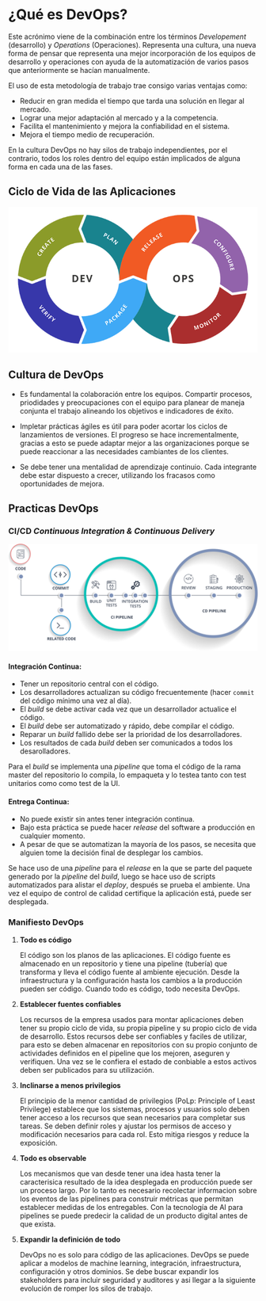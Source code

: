 # ¿Qué es DevOps?

Este acrónimo viene de la combinación entre los términos _Developement_ (desarrollo) y _Operations_ (Operaciones). Representa una cultura, una nueva forma de pensar que representa una mejor incorporación de los equipos de desarrollo y operaciones con ayuda de la automatización de varios pasos que anteriormente se hacían manualmente. 

El uso de esta metodología de trabajo trae consigo varias ventajas como:
* Reducir en gran medida el tiempo que tarda una solución en llegar al mercado.
* Lograr una mejor adaptación al mercado y a la competencia.
* Facilita el mantenimiento y mejora la confiabilidad en el sistema.
* Mejora el tiempo medio de recuperación.

En la cultura DevOps no hay silos de trabajo independientes, por el contrario, todos los roles dentro del equipo están implicados de alguna forma en cada una de las fases.

## Ciclo de Vida de las Aplicaciones

![Ciclo DevOps](images/Que-es-DevOps/DevOps_Cycle.png)

## Cultura de DevOps

* Es fundamental la colaboración entre los equipos. Compartir procesos, priodidades y preocupaciones con el equipo para planear de maneja conjunta el trabajo alineando los objetivos e indicadores de éxito.

* Impletar prácticas ágiles es útil para poder acortar los ciclos de lanzamientos de versiones. El progreso se hace incrementalmente, gracias a esto se puede adaptar mejor a las organizaciones porque se puede reaccionar a las necesidades cambiantes de los clientes.

* Se debe tener una mentalidad de aprendizaje continuio. Cada integrante debe estar dispuesto a crecer, utilizando los fracasos como oportunidades de mejora.

## Practicas DevOps

### CI/CD _Continuous Integration & Continuous Delivery_

![Ciclo DevOps](images/Que-es-DevOps/pipelines.png)

#### Integración Continua: 
* Tener un repositorio central con el código.
* Los desarrolladores actualizan su código frecuentemente (hacer `commit` del código mínimo una vez al día).
* El _build_ se debe activar cada vez que un desarrollador actualice el código.
* El _build_ debe ser automatizado y rápido, debe compilar el código.
*  Reparar un _build_ fallido debe ser la prioridad de los desarrolladores.
* Los resultados de cada _build_ deben ser comunicados a todos los desarolladores.

Para el _build_ se implementa una _pipeline_ que toma el código de la rama master del repositorio lo compila,  lo empaqueta y lo testea tanto con test unitarios como como test de la UI.

#### Entrega Continua:
* No puede existir sin antes tener integración continua.
* Bajo esta práctica se puede hacer _release_ del software a producción en cualquier momento.
* A pesar de que se automatizan la mayoría de los pasos, se necesita que alguien tome la decisión final de desplegar los cambios. 

Se hace uso de una _pipeline_ para el _release_ en la que se parte del paquete generado por la _pipeline_ del _build_, luego se hace uso de scripts automatizados para alistar el _deploy_, después se prueba el ambiente. Una vez el equipo de control de calidad certifique la aplicación está, puede ser desplegada. 

### Manifiesto DevOps

1. **Todo es código**
    
    El código son los planos de las aplicaciones. El código fuente es almacenado en un repositorio y tiene una pipeline (tubería) que transforma y lleva el código fuente al ambiente ejecución. Desde la infraestructura y la configuración hasta los cambios a la producción pueden ser código. Cuando todo es código, todo necesita DevOps. 

2. **Establecer fuentes confiables**
    
    Los recursos de la empresa usados para montar aplicaciones deben tener su propio ciclo de vida, su propia pipeline y su propio ciclo de vida de desarrollo. Estos recursos debe ser confiables y faciles de utilizar, para esto se deben almacenar en repositorios con su propio conjunto de actividades definidos en el pipeline que los mejoren, aseguren y verifiquen. Una vez se le confiera el estado de conbiable a estos activos deben ser publicados para su utilización.

3. **Inclinarse a menos privilegios**
    
    El principio de la menor cantidad de privilegios (PoLp: Principle of Least Privilege) establece que los sistemas, procesos y usuarios solo deben tener acceso a los recursos que sean necesarios para completar sus tareas. Se deben definir roles y ajustar los permisos de acceso y modificación necesarios para cada rol. Esto mitiga riesgos y reduce la exposición. 

4. **Todo es observable**
    
    Los mecanismos que van desde tener una idea hasta tener la caracterisica resultado de la idea desplegada en producción puede ser un proceso largo. Por lo tanto es necesario recolectar informacion sobre los eventos de las pipelines para construir métricas que permitan establecer medidas de los entregables. Con la tecnología de AI para pipelines se puede predecir la calidad de un producto digital antes de que exista.

5. **Expandir la definición de todo** 
    
    DevOps no es solo para código de las aplicaciones. DevOps se puede aplicar a modelos de machine learning, integración, infraestructura, configuración y otros dominios. Se debe buscar expandir los stakeholders para incluir seguridad y auditores y asi llegar a la siguiente evolución de romper los silos de trabajo.


